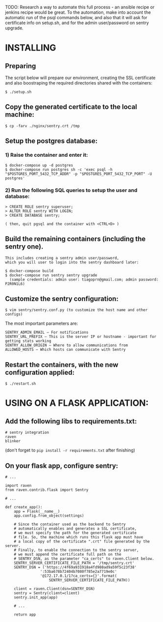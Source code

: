 TODO: Research a way to automate this full process - an ansible recipe or
      jenkins recipe would be great. To the automation, make into account the 
      automatic run of the psql commands below, and also that it will ask 
      for certificate info on setup.sh, and for 
      the admin user/password on sentry upgrade.

# INSTALLING

## Preparing

The script below will prepare our environment, creating the SSL certificate 
and also boostraping the required directories shared with the containers:

    $ ./setup.sh

## Copy the generated certificate to the local machine:
    $ cp -farv ./nginx/sentry.crt /tmp

## Setup the postgres database: 

### 1) Raise the container and enter it:

    $ docker-compose up -d postgres
    $ docker-compose run postgres sh -c 'exec psql -h "$POSTGRES_PORT_5432_TCP_ADDR" -p "$POSTGRES_PORT_5432_TCP_PORT" -U postgres'


### 2) Run the following SQL queries to setup the user and database:

    > CREATE ROLE sentry superuser;
    > ALTER ROLE sentry WITH LOGIN;
    > CREATE DATABASE sentry;

    ( then, quit pgsql and the container with <CTRL+D> )

## Build the remaining containers (including the sentry one). 

    This includes creating a sentry admin user/password, 
    which you will user to login into the sentry dashboard later:

    $ docker-compose build
    $ docker-compose run sentry sentry upgrade
      (sample credentials: admin user: tiagoprn@gmail.com; admin password: P2R0N1L6)

## Customize the sentry configuration:

	$ vim sentry/sentry.conf.py (to customize the host name and other configs)

The most important parameters are: 

    SENTRY_ADMIN_EMAIL – For notifications
    SENTRY_URL_PREFIX – This is the server IP or hostname - important for getting stats working
    SENTRY_ALLOW_ORIGIN – Where to allow communications from
    ALLOWED_HOSTS – Which hosts can communicate with Sentry

## Restart the containers, with the new configuration applied:

	$ ./restart.sh


# USING ON A FLASK APPLICATION: 

## Add the following libs to requirements.txt: 

	# sentry integration
	raven	
	blinker

(don't forget to ```pip install -r requirements.txt``` after finishing)

## On your flask app, configure sentry: 

    # ...

    import raven
    from raven.contrib.flask import Sentry

    # ...

    def create_app():
        app = Flask(__name__)
        app.config.from_object(settings)

        # Since the container used as the backend to Sentry
        # automatically enables and generates a SSL certificate,
        # we must specify the path for the generated certificate
        # file. So, the machine which runs this flask app must have
        # a local copy of the certificate ".crt" file generated by the server.
        # Finally, to enable the connection to the sentry server,
        # we must append the certificate full path on the
        # SENTRY_DSN, as the parameter "ca_certs" to raven.Client below.
        SENTRY_SERVER_CERTIFICATE_FILE_PATH = '/tmp/sentry.crt'
        SENTRY_DSN = ('https://4f69a931918a4fd980ad9a59f5c23f38'
                    ':53ba678b72404b7080f785e2a7719e0c'
                    '@172.17.0.1/1?ca_certs={}'.format(
                        SENTRY_SERVER_CERTIFICATE_FILE_PATH))

        client = raven.Client(dsn=SENTRY_DSN)
        sentry = Sentry(client=client)
        sentry.init_app(app)

        # ...

        return app

